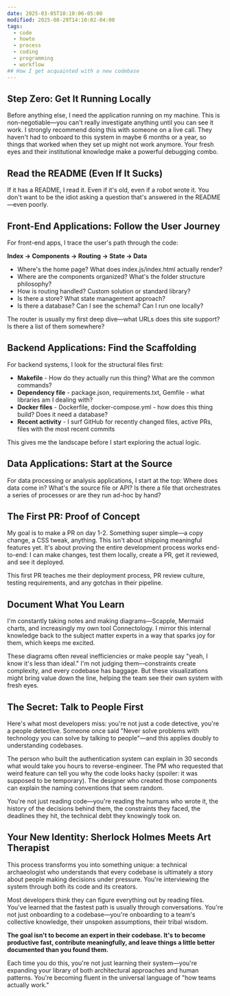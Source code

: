 ```yaml
---
date: 2025-03-05T10:10:06-05:00
modified: 2025-08-29T14:10:02-04:00
tags:
  - code
  - howto
  - process
  - coding
  - programming
  - workflow
## How I get acquainted with a new codebase
---
```


## Step Zero: Get It Running Locally

Before anything else, I need the application running on my machine. This is non-negotiable—you can't really investigate anything until you can see it work. I strongly recommend doing this with someone on a live call. They haven't had to onboard to this system in maybe 6 months or a year, so things that worked when they set up might not work anymore. Your fresh eyes and their institutional knowledge make a powerful debugging combo.

## Read the README (Even If It Sucks)

If it has a README, I read it. Even if it's old, even if a robot wrote it. You don't want to be the idiot asking a question that's answered in the README—even poorly.

## Front-End Applications: Follow the User Journey

For front-end apps, I trace the user's path through the code:

**Index → Components → Routing → State → Data**

- Where's the home page? What does index.js/index.html actually render?
- Where are the components organized? What's the folder structure philosophy?
- How is routing handled? Custom solution or standard library?
- Is there a store? What state management approach?
- Is there a database? Can I see the schema? Can I run one locally?

The router is usually my first deep dive—what URLs does this site support? Is there a list of them somewhere?

## Backend Applications: Find the Scaffolding

For backend systems, I look for the structural files first:

- **Makefile** - How do they actually run this thing? What are the common commands?
- **Dependency file** - package.json, requirements.txt, Gemfile - what libraries am I dealing with?
- **Docker files** - Dockerfile, docker-compose.yml - how does this thing build? Does it need a database?
- **Recent activity** - I surf GitHub for recently changed files, active PRs, files with the most recent commits

This gives me the landscape before I start exploring the actual logic.

## Data Applications: Start at the Source

For data processing or analysis applications, I start at the top: Where does data come in? What's the source file or API? Is there a file that orchestrates a series of processes or are they run ad-hoc by hand?

## The First PR: Proof of Concept

My goal is to make a PR on day 1-2. Something super simple—a copy change, a CSS tweak, anything. This isn't about shipping meaningful features yet. It's about proving the entire development process works end-to-end: I can make changes, test them locally, create a PR, get it reviewed, and see it deployed.

This first PR teaches me their deployment process, PR review culture, testing requirements, and any gotchas in their pipeline.

## Document What You Learn

I'm constantly taking notes and making diagrams—Scapple, Mermaid charts, and increasingly my own tool Connectology. I mirror this internal knowledge back to the subject matter experts in a way that sparks joy for them, which keeps me excited.

These diagrams often reveal inefficiencies or make people say "yeah, I know it's less than ideal." I'm not judging them—constraints create complexity, and every codebase has baggage. But these visualizations might bring value down the line, helping the team see their own system with fresh eyes.

## The Secret: Talk to People First

Here's what most developers miss: you're not just a code detective, you're a people detective. Someone once said "Never solve problems with technology you can solve by talking to people"—and this applies doubly to understanding codebases.

The person who built the authentication system can explain in 30 seconds what would take you hours to reverse-engineer. The PM who requested that weird feature can tell you why the code looks hacky (spoiler: it was supposed to be temporary). The designer who created those components can explain the naming conventions that seem random.

You're not just reading code—you're reading the humans who wrote it, the history of the decisions behind them, the constraints they faced, the deadlines they hit, the technical debt they knowingly took on.

## Your New Identity: Sherlock Holmes Meets Art Therapist

This process transforms you into something unique: a technical archaeologist who understands that every codebase is ultimately a story about people making decisions under pressure. You're interviewing the system through both its code and its creators.

Most developers think they can figure everything out by reading files. You've learned that the fastest path is usually through conversations. You're not just onboarding to a codebase—you're onboarding to a team's collective knowledge, their unspoken assumptions, their tribal wisdom.

**The goal isn't to become an expert in their codebase. It's to become productive fast, contribute meaningfully, and leave things a little better documented than you found them.**

Each time you do this, you're not just learning their system—you're expanding your library of both architectural approaches and human patterns. You're becoming fluent in the universal language of "how teams actually work."
